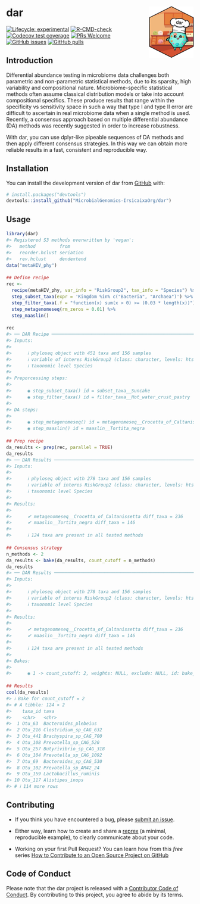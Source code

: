 
<!-- README.md is generated from README.Rmd. Please edit that file -->

# dar <a href="https://microbialgenomics-irsicaixaorg.github.io/dar/"><img src="man/figures/logo.png" align="right" height="138" /></a>

<!-- badges: start -->

[![Lifecycle:
experimental](https://img.shields.io/badge/lifecycle-experimental-orange.svg)](https://lifecycle.r-lib.org/articles/stages.html#experimental)
[![R-CMD-check](https://github.com/MicrobialGenomics-IrsicaixaOrg/dar/workflows/R-CMD-check-bioc/badge.svg)](https://github.com/MicrobialGenomics-IrsicaixaOrg/dar/actions)
[![Codecov test
coverage](https://codecov.io/gh/MicrobialGenomics-IrsicaixaOrg/dar/branch/devel/graph/badge.svg)](https://app.codecov.io/gh/MicrobialGenomics-IrsicaixaOrg/dar?branch=devel)
[![PRs
Welcome](https://img.shields.io/badge/PRs-welcome-brightgreen.svg?style=flat-square)](https://makeapullrequest.com)
[![GitHub
issues](https://img.shields.io/github/issues/MicrobialGenomics-IrsicaixaOrg/dar)](https://github.com/MicrobialGenomics-IrsicaixaOrg/dar/issues)
[![GitHub
pulls](https://img.shields.io/github/issues-pr/MicrobialGenomics-IrsicaixaOrg/dar)](https://github.com/MicrobialGenomics-IrsicaixaOrg/dar/pulls)
<!-- badges: end -->

## Introduction

Differential abundance testing in microbiome data challenges both
parametric and non-parametric statistical methods, due to its sparsity,
high variability and compositional nature. Microbiome-specific
statistical methods often assume classical distribution models or take
into account compositional specifics. These produce results that range
within the specificity vs sensitivity space in such a way that type I
and type II error are difficult to ascertain in real microbiome data
when a single method is used. Recently, a consensus approach based on
multiple differential abundance (DA) methods was recently suggested in
order to increase robustness.

With dar, you can use dplyr-like pipeable sequences of DA methods and
then apply different consensus strategies. In this way we can obtain
more reliable results in a fast, consistent and reproducible way.

## Installation

You can install the development version of dar from
[GitHub](https://github.com/) with:

``` r
# install.packages("devtools")
devtools::install_github("MicrobialGenomics-IrsicaixaOrg/dar")
```

## Usage

``` r
library(dar)
#> Registered S3 methods overwritten by 'vegan':
#>   method         from      
#>   reorder.hclust seriation 
#>   rev.hclust     dendextend
data("metaHIV_phy")

## Define recipe
rec <-
  recipe(metaHIV_phy, var_info = "RiskGroup2", tax_info = "Species") %>%
  step_subset_taxa(expr = 'Kingdom %in% c("Bacteria", "Archaea")') %>%
  step_filter_taxa(.f = "function(x) sum(x > 0) >= (0.03 * length(x))") %>%
  step_metagenomeseq(rm_zeros = 0.01) %>%
  step_maaslin()

rec
#> ── DAR Recipe ──────────────────────────────────────────────────────────────────
#> Inputs:
#> 
#>      ℹ phyloseq object with 451 taxa and 156 samples 
#>      ℹ variable of interes RiskGroup2 (class: character, levels: hts, msm, pwid) 
#>      ℹ taxonomic level Species 
#> 
#> Preporcessing steps:
#> 
#>      ◉ step_subset_taxa() id = subset_taxa__Suncake 
#>      ◉ step_filter_taxa() id = filter_taxa__Hot_water_crust_pastry 
#> 
#> DA steps:
#> 
#>      ◉ step_metagenomeseq() id = metagenomeseq__Crocetta_of_Caltanissetta 
#>      ◉ step_maaslin() id = maaslin__Tortita_negra

## Prep recipe
da_results <- prep(rec, parallel = TRUE)
da_results
#> ── DAR Results ─────────────────────────────────────────────────────────────────
#> Inputs:
#> 
#>      ℹ phyloseq object with 278 taxa and 156 samples 
#>      ℹ variable of interes RiskGroup2 (class: character, levels: hts, msm, pwid) 
#>      ℹ taxonomic level Species 
#> 
#> Results:
#> 
#>      ✔ metagenomeseq__Crocetta_of_Caltanissetta diff_taxa = 236 
#>      ✔ maaslin__Tortita_negra diff_taxa = 146 
#> 
#>      ℹ 124 taxa are present in all tested methods

## Consensus strategy
n_methods <- 2
da_results <- bake(da_results, count_cutoff = n_methods)
da_results
#> ── DAR Results ─────────────────────────────────────────────────────────────────
#> Inputs:
#> 
#>      ℹ phyloseq object with 278 taxa and 156 samples 
#>      ℹ variable of interes RiskGroup2 (class: character, levels: hts, msm, pwid) 
#>      ℹ taxonomic level Species 
#> 
#> Results:
#> 
#>      ✔ metagenomeseq__Crocetta_of_Caltanissetta diff_taxa = 236 
#>      ✔ maaslin__Tortita_negra diff_taxa = 146 
#> 
#>      ℹ 124 taxa are present in all tested methods 
#> 
#> Bakes:
#> 
#>      ◉ 1 -> count_cutoff: 2, weights: NULL, exclude: NULL, id: bake__Kürtőskalács

## Results
cool(da_results)
#> ℹ Bake for count_cutoff = 2
#> # A tibble: 124 × 2
#>    taxa_id taxa                   
#>    <chr>   <chr>                  
#>  1 Otu_63  Bacteroides_plebeius   
#>  2 Otu_216 Clostridium_sp_CAG_632 
#>  3 Otu_441 Brachyspira_sp_CAG_700 
#>  4 Otu_108 Prevotella_sp_CAG_520  
#>  5 Otu_257 Butyrivibrio_sp_CAG_318
#>  6 Otu_104 Prevotella_sp_CAG_1092 
#>  7 Otu_69  Bacteroides_sp_CAG_530 
#>  8 Otu_102 Prevotella_sp_AM42_24  
#>  9 Otu_159 Lactobacillus_ruminis  
#> 10 Otu_117 Alistipes_inops        
#> # ℹ 114 more rows
```

## Contributing

- If you think you have encountered a bug, please [submit an
  issue](https://github.com/MicrobialGenomics-IrsicaixaOrg/dar/issues).

- Either way, learn how to create and share a
  [reprex](https://reprex.tidyverse.org/articles/articles/learn-reprex.html)
  (a minimal, reproducible example), to clearly communicate about your
  code.

- Working on your first Pull Request? You can learn how from this *free*
  series [How to Contribute to an Open Source Project on
  GitHub](https://kcd.im/pull-request)

## Code of Conduct

Please note that the dar project is released with a [Contributor Code of
Conduct](https://contributor-covenant.org/version/2/0/CODE_OF_CONDUCT.html).
By contributing to this project, you agree to abide by its terms.
